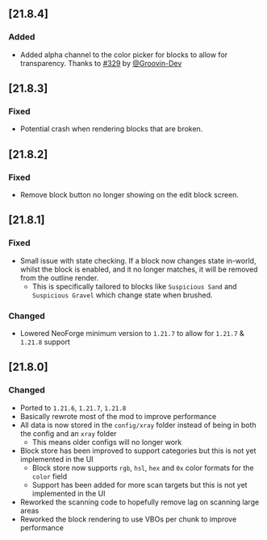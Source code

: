 ## [21.8.4]

### Added

- Added alpha channel to the color picker for blocks to allow for transparency. Thanks to [#329](https://github.com/AdvancedXRay/xray-mod/pull/329) by [@Groovin-Dev](https://github.com/Groovin-Dev)

## [21.8.3]

### Fixed

- Potential crash when rendering blocks that are broken.

## [21.8.2]

### Fixed

- Remove block button no longer showing on the edit block screen.

## [21.8.1]

### Fixed

- Small issue with state checking. If a block now changes state in-world, whilst the block is enabled, and it no longer matches, it will be removed from the outline render.
  - This is specifically tailored to blocks like `Suspicious Sand` and `Suspicious Gravel` which change state when brushed.

### Changed

- Lowered NeoForge minimum version to `1.21.7` to allow for `1.21.7` & `1.21.8` support

## [21.8.0]

### Changed

- Ported to `1.21.6`, `1.21.7`, `1.21.8`
- Basically rewrote most of the mod to improve performance
- All data is now stored in the `config/xray` folder instead of being in both the config and an `xray` folder
    - This means older configs will no longer work
- Block store has been improved to support categories but this is not yet implemented in the UI
  - Block store now supports `rgb`, `hsl`, `hex` and `0x` color formats for the `color` field
  - Support has been added for more scan targets but this is not yet implemented in the UI
- Reworked the scanning code to hopefully remove lag on scanning large areas
- Reworked the block rendering to use VBOs per chunk to improve performance
